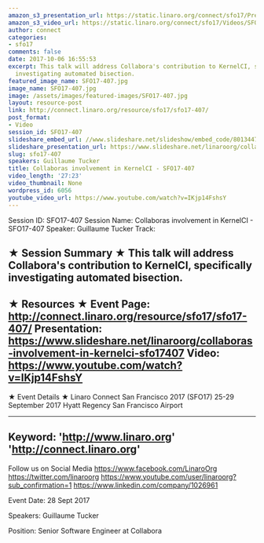 ```yaml
---
amazon_s3_presentation_url: https://static.linaro.org/connect/sfo17/Presentations/SFO17-407-KernelCI_20170915.pdf
amazon_s3_video_url: https://static.linaro.org/connect/sfo17/Videos/SFO17-407%20-%20Collaboras%20involvement%20in%20KernelCI.mp4
author: connect
categories:
- sfo17
comments: false
date: 2017-10-06 16:55:53
excerpt: This talk will address Collabora's contribution to KernelCI, specifically
  investigating automated bisection.
featured_image_name: SFO17-407.jpg
image_name: SFO17-407.jpg
image: /assets/images/featured-images/SFO17-407.jpg
layout: resource-post
link: http://connect.linaro.org/resource/sfo17/sfo17-407/
post_format:
- Video
session_id: SFO17-407
slideshare_embed_url: //www.slideshare.net/slideshow/embed_code/80134471
slideshare_presentation_url: https://www.slideshare.net/linaroorg/collaboras-involvement-in-kernelci-sfo17407
slug: sfo17-407
speakers: Guillaume Tucker
title: Collaboras involvement in KernelCI - SFO17-407
video_length: '27:23'
video_thumbnail: None
wordpress_id: 6056
youtube_video_url: https://www.youtube.com/watch?v=IKjp14FshsY
---
```


Session ID: SFO17-407
Session Name: Collaboras involvement in KernelCI - SFO17-407
Speaker: Guillaume Tucker
Track:


★ Session Summary ★
This talk will address Collabora's contribution to KernelCI, specifically investigating automated bisection.
---------------------------------------------------
★ Resources ★
Event Page: http://connect.linaro.org/resource/sfo17/sfo17-407/
Presentation: https://www.slideshare.net/linaroorg/collaboras-involvement-in-kernelci-sfo17407
Video: https://www.youtube.com/watch?v=IKjp14FshsY
 ---------------------------------------------------

★ Event Details ★
Linaro Connect San Francisco 2017 (SFO17)
25-29 September 2017
Hyatt Regency San Francisco Airport

---------------------------------------------------
Keyword:
'http://www.linaro.org'
'http://connect.linaro.org'
---------------------------------------------------
Follow us on Social Media
https://www.facebook.com/LinaroOrg
https://twitter.com/linaroorg
https://www.youtube.com/user/linaroorg?sub_confirmation=1
https://www.linkedin.com/company/1026961

Event Date: 28 Sept 2017

Speakers: Guillaume Tucker

Position: Senior Software Engineer at Collabora
